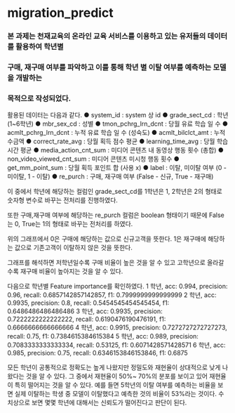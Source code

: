 # migration_predict
### 본 과제는 천재교육의 온라인 교육 서비스를 이용하고 있는 유저들의 데이터를 활용하여 학년별
### 구매, 재구매 여부를 파악하고 이를 통해 학년 별 이탈 여부를 예측하는 모델을 개발하는
### 목적으로 작성되었다.

  
활용된 데이터는 다음과 같다.
● system_id : system 상 id
● grade_sect_cd : 학년 (1~6학년)
● mbr_sex_cd : 성별
● tmon_pchrg_lrn_dcnt : 당월 유료 학습 일 수
● acmlt_pchrg_lrn_dcnt : 누적 유료 학습 일 수 (성숙도)
● acmlt_bilclct_amt : 누적 수금액
● correct_rate_avg : 당월 획득 점수 평균
● learning_time_avg : 당월 학습 시간 평균
● media_action_cnt_sum : 미디어 콘텐츠 내 동영상 행동 횟수 (총합)
● non_video_viewed_cnt_sum : 미디어 콘텐츠 미시청 행동 횟수
● get_mm_point_sum : 당월 획득 포인트 합 (사용 x)
● label : 이탈, 미이탈 여부 (0 - 미이탈, 1 - 이탈)
● re_purch : 구매, 재구매 여부 (False - 신규, True - 재구매)

  
이 중에서 학년에 해당하는 컬럼인 grade_sect_cd를 1학년은 1, 2학년은 2의 형태로 숫자형
변수로 바꾸는 전처리를 진행하였다.

또한 구매,재구매 여부에 해당하는 re_purch 컬럼은 boolean 형태이기 때문에 False는 0, True는
1의 형태로 바꾸는 전처리를 하였다.

위의 그래프에서 0은 구매에 해당하는 값으로 신규고객을 뜻한다. 1은 재구매에 해당하는 값으로
기존고객이 이탈하지 않은 것을 뜻한다.
  
그래프를 해석하면 저학년일수록 구매 비율이 높은 것을 알 수 있고 고학년으로 올라갈수록
재구매 비율이 높아지는 것을 알 수 있다.
  
다음으로 학년별 Feature importance를 확인하였다.
1 학년, acc: 0.994, precision: 0.96, recall: 0.6857142857142857, f1:
0.7999999999999999
2 학년, acc: 0.9935, precision: 0.8, recall: 0.5454545454545454, f1:
0.6486486486486486
3 학년, acc: 0.9935, precision: 0.7222222222222222, recall: 0.6190476190476191, f1:
0.6666666666666666
4 학년, acc: 0.9915, precision: 0.7272727272727273, recall: 0.75, f1:
0.7384615384615384
5 학년, acc: 0.989, precision: 0.7083333333333334, recall: 0.53125,
f1: 0.6071428571428571
6 학년, acc: 0.985, precision: 0.75, recall: 0.6346153846153846, f1: 0.6875	
   
모든 학년이 공통적으로 정확도는 높게 나왔지만 정밀도와 재현율이 상대적으로 낮게
나왔다는 것을 알 수 있다. 그 중에서 재현율이 50%~ 70%의 분포를 보이고 있어 재현율이
특히 떨어지는 것을 알 수 있다. 예를 들면 5학년의 이탈 여부를 예측하는 비율을 보면
실제 이탈하는 학생 중 모델이 이탈했다고 예측한 것의 비율이 53%라는 것이다.
수치상으로 보면 몇몇 학년에 대해서는 신뢰도가 떨어진다고 판단이 된다.
